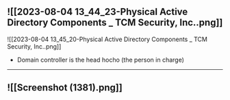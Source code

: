 ![[2023-08-04 13_44_23-Physical Active Directory Components _ TCM Security, Inc..png]]
---

![[2023-08-04 13_45_20-Physical Active Directory Components _ TCM Security, Inc..png]]
- Domain controller is the head hocho (the person in charge)
---

![[Screenshot (1381).png]]
---
